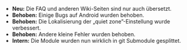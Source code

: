 * **Neu:** Die FAQ und anderen Wiki-Seiten sind nur auch übersetzt.
* **Behoben:** Einige Bugs auf Android wurden behoben.
* **Behoben:** Die Lokalisierung der „quiet zone”-Einstellung wurde verbessert.
* **Behoben:** Andere kleine Fehler wurden behoben.
* **Intern:** Die Module wurden nun wirklich in git Submodule gesplittet.

